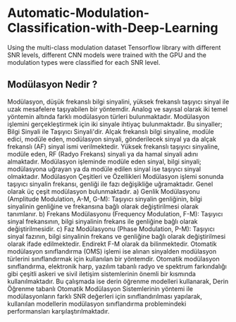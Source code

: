 # Automatic-Modulation-Classification-with-Deep-Learning
Using the multi-class modulation dataset Tensorflow library with different SNR levels, different CNN models were trained with the GPU and the modulation types were classified for each SNR level.

## Modülasyon Nedir ? 
Modülasyon, düşük frekanslı bilgi sinyalini, yüksek frekanslı taşıyıcı sinyal ile uzak mesafelere taşıyabilen bir yöntemdir. Analog ve sayısal olarak iki temel yöntemin altında farklı modülasyon türleri bulunmaktadır. Modülasyon işlemini gerçekleştirmek için iki sinyale ihtiyaç bulunmaktadır. Bu sinyaller; Bilgi Sinyali ile Taşıyıcı Sinyali'dir. Alçak frekanslı bilgi sinyaline, modüle edici, modüle eden, modülasyon sinyali, gönderilecek sinyal ya da alçak frekanslı (AF) sinyal ismi verilmektedir. Yüksek frekanslı taşıyıcı sinyaline, modüle eden, RF (Radyo Frekans) sinyali ya da hamal sinyali adını almaktadır. Modülasyon işleminde modüle eden sinyal, bilgi sinyali; modülasyona uğrayan ya da modüle edilen sinyal ise taşıyıcı sinyal olmaktadır.
Modülasyon Çeşitleri ve Özellikleri
Modülasyon işlemi sonunda taşıyıcı sinyalin frekansı, genliği ile fazı değişikliğe uğramaktadır. Genel olarak üç çeşit modülasyon bulunmaktadır.
a) Genlik Modülasyonu (Amplitude Modulation, A-M, G-M): Taşıyıcı sinyalin genliğinin, bilgi sinyalinin genliğine ve frekansına bağlı olarak değiştirilmesi olarak tanımlanır.
b) Frekans Modülasyonu (Frequency Modulation, F-M): Taşıyıcı sinyal frekansının, bilgi sinyalinin frekans ile genliğine bağlı olarak değiştirilmesidir.
c) Faz Modülasyonu (Phase Modulation, P-M): Taşıyıcı sinyal fazının, bilgi sinyalinin frekans ve genliğine bağlı olarak değiştirilmesi olarak ifade edilmektedir. Endirekt F-M olarak da bilinmektedir.
Otomatik modülasyon sınıflandırma (OMS) işlemi ise alınan sinyalden modülasyon türlerini sınıflandırmak için kullanılan bir yöntemdir. Otomatik modülasyon sınıflandırma, elektronik harp, yazılım tabanlı radyo ve spektrum farkındalığı gibi çeşitli askeri ve sivil iletişim sistemlerinin önemli bir kısmında kullanılmaktadır.
Bu çalışmada ise derin öğrenme modelleri kullanarak, Derin Öğrenme tabanlı Otomatik Modülasyon Sistemlerinin yöntemi ile modülasyonların farklı SNR değerleri için sınıflandırılması yapılarak, kullanılan modellerin modülasyon sınıflandırma problemindeki performansları karşılaştırılmaktadır.
